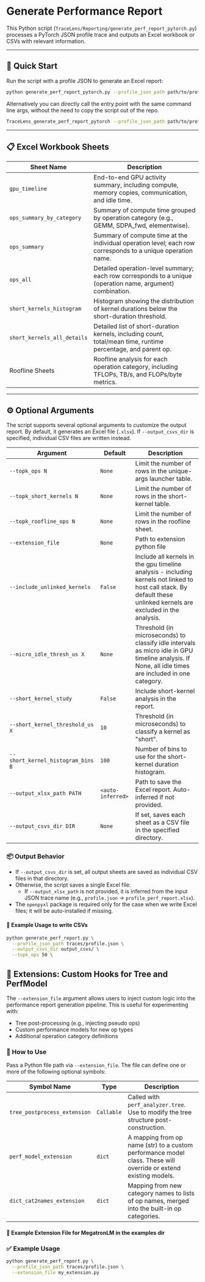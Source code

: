 <!--
Copyright (c) 2024 - 2025 Advanced Micro Devices, Inc. All rights reserved.

See LICENSE for license information.
-->

# Generate Performance Report

This Python script (`TraceLens/Reporting/generate_perf_report_pytorch.py`) processes a PyTorch JSON profile trace and outputs an Excel workbook or CSVs with relevant information.

---

## 🚀 Quick Start

Run the script with a profile JSON to generate an Excel report:

```bash
python generate_perf_report_pytorch.py --profile_json_path path/to/profile.json 
```

Alternatively you can directly call the entry point with the same command line args,
 without the need to copy the script out of the repo. 

```bash
TraceLens_generate_perf_report_pytorch --profile_json_path path/to/profile.json 
```

---

## 📋 Excel Workbook Sheets

| Sheet Name                  | Description                                                                                                      |
|----------------------------|------------------------------------------------------------------------------------------------------------------|
| `gpu_timeline`             | End-to-end GPU activity summary, including compute, memory copies, communication, and idle time.                 |
| `ops_summary_by_category`  | Summary of compute time grouped by operation category (e.g., GEMM, SDPA_fwd, elementwise).                       |
| `ops_summary`              | Summary of compute time at the individual operation level; each row corresponds to a unique operation name.      |
| `ops_all`                  | Detailed operation-level summary; each row corresponds to a unique (operation name, argument) combination.       |
| `short_kernels_histogram` | Histogram showing the distribution of kernel durations below the short-duration threshold.                       |
| `short_kernels_all_details`| Detailed list of short-duration kernels, including count, total/mean time, runtime percentage, and parent op.    |
| Roofline Sheets            | Roofline analysis for each operation category, including TFLOPs, TB/s, and FLOPs/byte metrics.                   |

---

## ⚙️ Optional Arguments

The script supports several optional arguments to customize the output report. By default, it generates an Excel file (`.xlsx`). If `--output_csvs_dir` is specified, individual CSV files are written instead.

| Argument                          | Default           | Description                                                                 |
|-----------------------------------|-------------------|-----------------------------------------------------------------------------|
| `--topk_ops N`                    | `None`            | Limit the number of rows in the unique-args launcher table.                |
| `--topk_short_kernels N`          | `None`            | Limit the number of rows in the short-kernel table.                         |
| `--topk_roofline_ops N`           | `None`            | Limit the number of rows in the roofline sheet.                             |
| `--extension_file`           | `None`            | Path to extension python file   
| `--include_unlinked_kernels`            | `False`           | Include all kernels in the gpu timeline analysis -  including kernels not linked to host call stack. By default these unlinked kernels are excluded in the analysis. |
`--micro_idle_thresh_us X`        | `None`            | Threshold (in microseconds) to classify idle intervals as micro idle in GPU timeline analysis. If None, all idle times are included in one category. |
| `--short_kernel_study`            | `False`           | Include short-kernel analysis in the report.                                |
| `--short_kernel_threshold_us X`   | `10`              | Threshold (in microseconds) to classify a kernel as "short".               |
| `--short_kernel_histogram_bins B` | `100`             | Number of bins to use for the short-kernel duration histogram.             |
| `--output_xlsx_path PATH`         | `<auto-inferred>` | Path to save the Excel report. Auto-inferred if not provided.              |
| `--output_csvs_dir DIR`           | `None`            | If set, saves each sheet as a CSV file in the specified directory.         |

### 📦 Output Behavior

- If `--output_csvs_dir` is set, all output sheets are saved as individual CSV files in that directory.
- Otherwise, the script saves a single Excel file:
  - If `--output_xlsx_path` is not provided, it is inferred from the input JSON trace name (e.g., `profile.json` → `profile_perf_report.xlsx`).
- The `openpyxl` package is required only for the case when we write Excel files; it will be auto-installed if missing.

#### 🧪 Example Usage to write CSVs


```bash
python generate_perf_report.py \
  --profile_json_path traces/profile.json \
  --output_csvs_dir output_csvs/ \
  --topk_ops 50 \
```

## 🧩 Extensions: Custom Hooks for Tree and PerfModel

The `--extension_file` argument allows users to inject custom logic into the performance report generation pipeline. This is useful for experimenting with:

- Tree post-processing (e.g., injecting pseudo ops)
- Custom performance models for new op types
- Additional operation category definitions

### 🔧 How to Use

Pass a Python file path via `--extension_file`. The file can define one or more of the following optional symbols:

| Symbol Name                  | Type      | Description                                                                 |
|-----------------------------|-----------|-----------------------------------------------------------------------------|
| `tree_postprocess_extension`| `Callable`| Called with `perf_analyzer.tree`. Use to modify the tree structure post-construction. |
| `perf_model_extension`      | `dict`    | A mapping from op name (str) to a custom performance model class. These will override or extend existing models. |
| `dict_cat2names_extension`  | `dict`    | Mapping from new category names to lists of op names, merged into the built-in op categories. |

#### 📄 Example Extension File for MegatronLM in the examples dir

### ✅ Example Usage

```bash
python generate_perf_report.py \
  --profile_json_path traces/profile.json \
  --extension_file my_extension.py
```